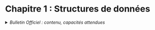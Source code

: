 # Chapitre 1 : Structures de données
<details>
    <summary><i>Bulletin Officiel : contenu, capacités attendues</i></summary>

>L’écriture sur des exemples simples de plusieurs implémentations d’une même structure de données permet de faire émerger les notions d’**interface** et d’**implémentation**, ou encore de structure de données abstraite.  
>Le paradigme de la **programmation objet** peut être utilisé pour réaliser des implémentations effectives des structures de données, même si ce n’est pas la seule façon de procéder.  
>| Contenu | Capacités attendues |
>| :-- | :-- |
>| Structures de données, interface et implémentation <br><br><br><br>Dictionnaires, index et clé | - Spécifier une structure de données par son interface <br>- Distinguer interface et implémentation <br>- Écrire plusieurs implémentations d’une même structure de données <br><br>- Distinguer la recherche d’une valeur dans une liste et dans un dictionnaire|
>| Vocabulaire de la Programmation Orientée Objet : classes, attributs, méthodes, objets | - Écrire la définition d’une classe <br>- Accéder aux attributs et méthodes d’une classe | 
>| Listes, piles, files : structures linéaires | - Distinguer des structures par le jeu des méthodes qui les caractérisent <br>- Choisir une structure de données adaptée à la situation à modéliser | 
>| Arbres : structures hiérarchiques <br><br>Arbres binaires : nœuds, racines, feuilles, sous-arbres gauches, sous-arbres droits | - Identifier des situations nécessitant une structure de données arborescente <br>- Évaluer quelques mesures des arbres binaires (taille, encadrement de la hauteur, etc.) | 
>| Graphes : structures relationnelles <br>Sommets, arcs, arêtes, graphes orientés ou non orientés | - Modéliser des situations sous forme de graphes <br>- Écrire les implémentations correspondantes d’un graphe : matrice d’adjacence, liste de successeurs/de prédécesseurs <br>- Passer d’une représentation à une autre | 
</details>


<!--

## Structures de données, interface et implémentation
- **Cours / TP** : [Structures de données, interface et implémentation](https://notebook.basthon.fr/?from=https://raw.githubusercontent.com/cyrillearduini/nsi_tle/main/1.1_struct.ipynb) 
    
## Vocabulaire de la programmation objet
- **Cours / TP** : [Vocabulaire de la Programmation Orientée Objet](https://notebook.basthon.fr/?from=https://raw.githubusercontent.com/abrugiere/tnsi/main/1.2_poo.ipynb) 
- **Exercice tye BAC** : 

## Structures linéaires : Listes, piles, files
- **Cours / TP** : [Structures linéaires : Listes, Piles, Files](https://notebook.basthon.fr/?from=https://raw.githubusercontent.com/abrugiere/tnsi/main/1.3_struc_lin.ipynb) 
- **Exercice tye BAC** : [Spécialité NSI 2021 - Am. du Nord 1 - Exercice 5](https://raw.githubusercontent.com/abrugiere/tnsi/main/1.3_21-NSIJ1AN1-ex5.pdf)

## Structures hiérarchiques : Les arbres
- **Cours / TP** : [Structures hiérarchiques : Les arbres](https://notebook.basthon.fr/?from=https://raw.githubusercontent.com/abrugiere/tnsi/main/1.4_arbres.ipynb) 
- **Exercice tye BAC** : [Spécialité NSI 2021 - Am. du Nord 1 - Exercice 4](https://raw.githubusercontent.com/abrugiere/tnsi/main/1.4_21-NSIJ1AN1-ex4.pdf)

## Structures relationnelles : Les graphes
- **Cours / TP** : [Structures relationnelles : Les graphes](https://notebook.basthon.fr/?from=https://raw.githubusercontent.com/abrugiere/tnsi/main/1.5_graphes.ipynb) 
- **Exercice tye BAC** : 

-->

